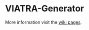 # VIATRA-Generator

More information visit the [wiki pages](https://github.com/viatra/VIATRA-Generator/wiki). 
